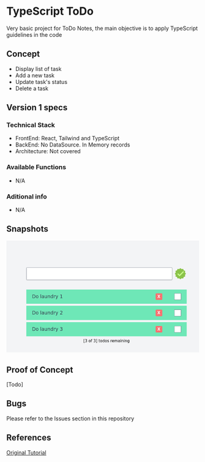 # TypeScript ToDo #

Very basic project for ToDo Notes, the main objective is to apply TypeScript guidelines in the code 

## Concept ##
- Display list of task
- Add a new task
- Update task's status
- Delete a task

## Version 1 specs ##

### Technical Stack ###
* FrontEnd: React, Tailwind and TypeScript
* BackEnd: No DataSource. In Memory records
* Architecture: Not covered

### Available Functions ###
* N/A

### Aditional info ###
* N/A

## Snapshots ##
![localhost](./snapshots/view.png)

## Proof of Concept ##
[Todo]

## Bugs ##
Please refer to the Issues section in this repository

## References ##
[Original Tutorial](https://youtu.be/zx_879gAoYo?si=QT2cu-YL0gf89p9P)
